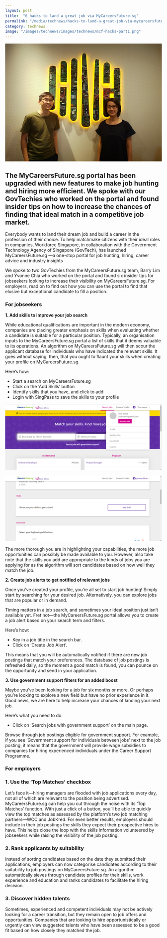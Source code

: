 ```yaml
---
layout: post
title:  "6 hacks to land a great job via MyCareersFuture.sg"
permalink: "/media/technews/hacks-to-land-a-great-job-via-mycareersfuture"
category: technews
image: "/images/technews/images/technews/mcf-hacks-part1.png"
---
```


![MCF career hacks by GovTech](/images/technews/mcf-hacks-part1.png)

The MyCareersFuture.sg portal has been upgraded with new features to make job hunting and hiring more efficient. We spoke with our GovTechies who worked on the portal and found insider tips on how to increase the chances of finding that ideal match in a competitive job market.
--

Everybody wants to land their dream job and build a career in the profession of their choice. To help matchmake citizens with their ideal roles in companies, Workforce Singapore, in collaboration with the Government Technology Agency of Singapore (GovTech), has launched MyCareersFuture.sg —a one-stop portal for job hunting, hiring, career advice and industry insights

We spoke to two GovTechies from the MyCareersFuture.sg team, Barry Lim and Yvonne Chia who worked on the portal and found six insider tips for jobseekers looking to increase their visibility on MyCareersFuture.sg. For employers, read on to find out how you can use the portal to find that elusive but exceptional candidate to fill a position.

### **For jobseekers**

**1. Add skills to improve your job search**
 
While educational qualifications are important in the modern economy, companies are placing greater emphasis on skills when evaluating whether a candidate is suitable for a particular position. Typically, an organisation inputs to the MyCareersFuture.sg portal a list of skills that it deems valuable to its operations. An algorithm on MyCareersFuture.sg will then scour the applicant database for individuals who have indicated the relevant skills. It goes without saying, then, that you ought to flaunt your skills when creating your profile on MyCareersFuture.sg.
 
Here’s how:
 - Start a search on MyCareersFuture.sg
 - Click on the ‘Add Skills’ button
 - Identify skills that you have, and click to add
 - Login with SingPass to save the skills to your profile
 
 ![MCF career hacks by GovTech](/images/technews/mcf-hacks-part2.png)
 
 ![MCF career hacks by GovTech](/images/technews/mcf-hacks-part3.png)
 
The more thorough you are in highlighting your capabilities, the more job opportunities can possibly be made available to you. However, also take note that the skills you add are appropriate to the kinds of jobs you are applying for as the algorithm will sort candidates based on how well they match the job.
 
**2. Create job alerts to get notified of relevant jobs**
 
Once you’ve created your profile, you’re all set to start job hunting! Simply start by searching for your desired job. Alternatively, you can explore jobs that are popular or in demand. 
 
Timing matters in a job search, and sometimes your ideal position just isn’t available yet. Fret not—the MyCareersFuture.sg portal allows you to create a job alert based on your search term and filters.
 
Here’s how:
 - Key in a job title in the search bar.
 - Click on ‘Create Job Alert’.
 
This means that you will be automatically notified if there are new job postings that match your preferences. The database of job postings is refreshed daily, so the moment a good match is found, you can pounce on the opportunity and send in your application.
 
**3. Use government support filters for an added boost**
 
Maybe you’ve been looking for a job for six months or more. Or perhaps you’re looking to explore a new field but have no prior experience in it. Good news, we are here to help increase your chances of landing your next job.
 
Here’s what you need to do:
 - Click on ‘Search jobs with government support’ on the main page.
 
Browse through job postings eligible for government support. For example, if you see ‘Government support for individuals between jobs’ next to the job posting, it means that the government will provide wage subsidies to companies for hiring experienced individuals under the Career Support Programme. 
 
### **For employers**
 
### **1. Use the ‘Top Matches’ checkbox**
 
Let’s face it—hiring managers are flooded with job applications every day, not all of which are relevant to the position being advertised. MyCareersFuture.sg can help you cut through the noise with its ‘Top Matches’ function. With just a click of a button, you’ll be able to quickly view the top matches as assessed by the platform’s two job matching partners—WCC and JobKred. For even better results, employers should include in their job postings the skills they expect their prospective hires to have. This helps close the loop with the skills information volunteered by jobseekers while raising the visibility of the job posting. 
 
### **2. Rank applicants by suitability**
 
Instead of sorting candidates based on the date they submitted their applications, employers can now categorise candidates according to their suitability to job postings on MyCareersFuture.sg. An algorithm automatically sieves through candidate profiles for their skills, work experience and education and ranks candidates to facilitate the hiring decision. 
 
### **3. Discover hidden talents**
 
Sometimes, experienced and competent individuals may not be actively looking for a career transition, but they remain open to job offers and opportunities. Companies that are looking to hire opportunistically or urgently can view suggested talents who have been assessed to be a good fit based on how closely they matched the job.

